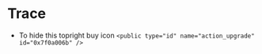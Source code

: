 # Trace

- To hide this topright buy icon `<public type="id" name="action_upgrade" id="0x7f0a006b" />`
